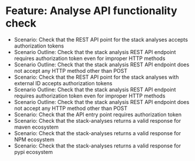 # Feature: Analyse API functionality check
- Scenario: Check that the REST API point for the stack analyses accepts authorization tokens
- Scenario Outline: Check that the stack analysis REST API endpoint requires authorization token even for improper HTTP methods
- Scenario Outline: Check that the stack analysis REST API endpoint does not accept any HTTP method other than POST
- Scenario: Check that the REST API point for the stack analyses with external ID accepts authorization tokens
- Scenario Outline: Check that the stack analysis REST API endpoint requires authorization token even for improper HTTP methods
- Scenario Outline: Check that the stack analysis REST API endpoint does not accept any HTTP method other than POST
- Scenario: Check that the API entry point requires authorization token
- Scenario: Check that the stack-analyses returns a valid response for maven ecosystem
- Scenario: Check that the stack-analyses returns a valid response for NPM ecosystem
- Scenario: Check that the stack-analyses returns a valid response for pypi ecosystem

